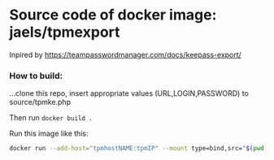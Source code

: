 # Source code of docker image: jaels/tpmexport

Inpired by https://teampasswordmanager.com/docs/keepass-export/

### How to build:
...clone this repo, insert appropriate values (URL,LOGIN,PASSWORD) to source/tpmke.php

Then run `docker build .`

Run this image like this:
```bash
docker run --add-host="tpmhostNAME:tpmIP" --mount type=bind,src="$(pwd)"/export,dst=/export
```

